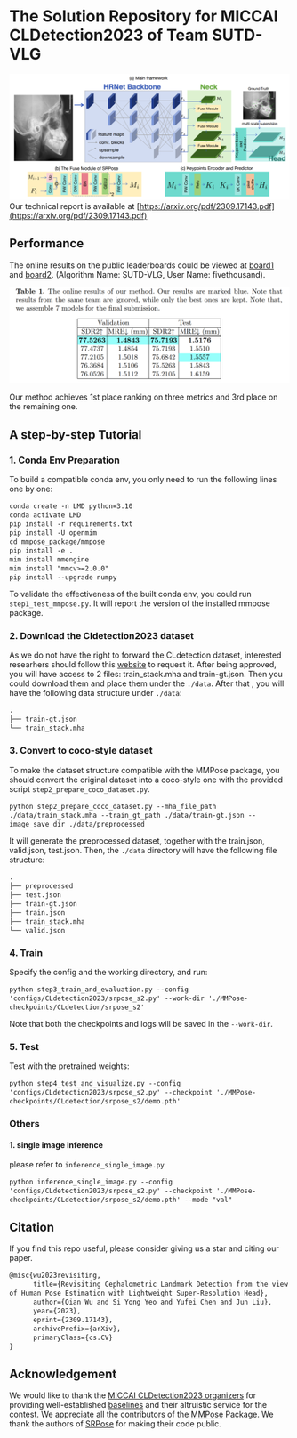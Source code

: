 # The Solution Repository for MICCAI CLDetection2023 of Team SUTD-VLG

![PDF](https://github.com/5k5000/CLdetection2023/blob/master/Pictures_for_Github_only/mainframework.png)
Our technical report is available at [https://arxiv.org/pdf/2309.17143.pdf](https://arxiv.org/pdf/2309.17143.pdf)
## Performance

The online results on the public leaderboards could be viewed at [board1](https://cl-detection2023.grand-challenge.org/evaluation/challenge/leaderboard/) and [board2](https://cl-detection2023.grand-challenge.org/evaluation/testing/leaderboard/). (Algorithm Name: SUTD-VLG,  User Name: fivethousand).


![Online Result](https://github.com/5k5000/CLdetection2023/blob/master/Pictures_for_Github_only/Online%20Result.png)

Our method achieves 1st place ranking on three metrics and 3rd place on the remaining one.



## A step-by-step Tutorial

### 1. Conda Env Preparation
To build a compatible conda env, you only need to run the following lines one by one:
```
conda create -n LMD python=3.10
conda activate LMD
pip install -r requirements.txt
pip install -U openmim
cd mmpose_package/mmpose
pip install -e .
mim install mmengine
mim install "mmcv>=2.0.0"
pip install --upgrade numpy
```
To validate the effectiveness of the built conda env, you could run `step1_test_mmpose.py`. It will report the version of the installed mmpose package.

### 2. Download the Cldetection2023 dataset
As we do not have the right to forward the CLdetection dataset, interested researhers should follow this [website](https://cl-detection2023.grand-challenge.org/training-datasets/) to request it.
After being approved, you will have access to 2 files: train_stack.mha and train-gt.json. Then you could download them and place them under the `./data`.
After that , you will have the following data structure under `./data`:
```
.
├── train-gt.json
└── train_stack.mha
```


### 3. Convert to coco-style dataset
To make the dataset structure compatible with the MMPose package, you should convert the original dataset into a coco-style one with the provided script `step2_prepare_coco_dataset.py`.
```
python step2_prepare_coco_dataset.py --mha_file_path ./data/train_stack.mha --train_gt_path ./data/train-gt.json --image_save_dir ./data/preprocessed
```

It will generate the preprocessed dataset, together with the train.json, valid.json, test.json. Then, the `./data` directory will have the following file structure:
```
.
├── preprocessed
├── test.json
├── train-gt.json
├── train.json
├── train_stack.mha
└── valid.json
```

### 4. Train
Specify the config and the working directory, and run:
```
python step3_train_and_evaluation.py --config 'configs/CLdetection2023/srpose_s2.py' --work-dir './MMPose-checkpoints/CLdetection/srpose_s2'
```
Note that both the checkpoints and logs will be saved in the `--work-dir`.



### 5. Test
Test with the pretrained weights:
```
python step4_test_and_visualize.py --config 'configs/CLdetection2023/srpose_s2.py' --checkpoint './MMPose-checkpoints/CLdetection/srpose_s2/demo.pth'
```


### Others
#### 1. single image inference
please refer to `inference_single_image.py`

```
python inference_single_image.py --config 'configs/CLdetection2023/srpose_s2.py' --checkpoint './MMPose-checkpoints/CLdetection/srpose_s2/demo.pth' --mode "val"
```



## Citation
If you find this repo useful, please consider giving us a star and citing our paper.
```
@misc{wu2023revisiting,
      title={Revisiting Cephalometric Landmark Detection from the view of Human Pose Estimation with Lightweight Super-Resolution Head}, 
      author={Qian Wu and Si Yong Yeo and Yufei Chen and Jun Liu},
      year={2023},
      eprint={2309.17143},
      archivePrefix={arXiv},
      primaryClass={cs.CV}
}
```






## Acknowledgement
We would like to thank the [MICCAI CLDetection2023 organizers](https://cl-detection2023.grand-challenge.org/) for providing well-established [baselines](https://github.com/szuboy/CL-Detection2023) and their altruistic service for the contest. We appreciate all the contributors of the [MMPose](https://github.com/open-mmlab/mmpose) Package. We thank the authors of [SRPose](https://github.com/haonanwang0522/SRPose) for making their code public. 